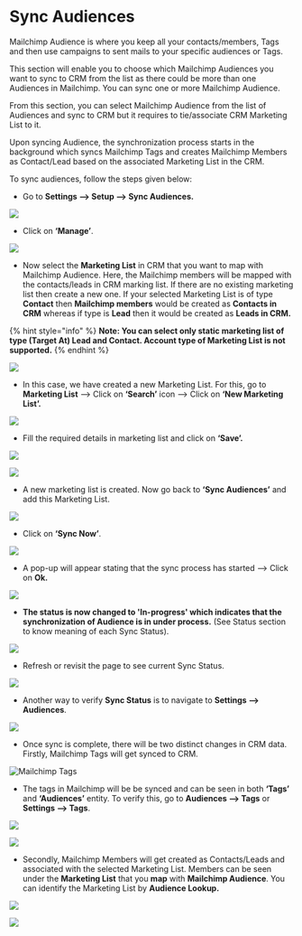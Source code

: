 # Sync Audiences

Mailchimp Audience is where you keep all your contacts/members, Tags and then use campaigns to sent mails to your specific audiences or Tags.&#x20;

This section will enable you to choose which Mailchimp Audiences you want to sync to CRM from the list as there could be more than one Audiences in Mailchimp. You can sync one or more Mailchimp Audience.&#x20;

From this section, you can select Mailchimp Audience from the list of Audiences and sync to CRM but it requires to tie/associate CRM Marketing List to it.&#x20;

Upon syncing Audience, the synchronization process starts in the background which syncs Mailchimp Tags and creates Mailchimp Members as Contact/Lead based on the associated Marketing List in the CRM.

To sync audiences, follow the steps given below:

* Go to **Settings --> Setup --> Sync Audiences.**

![](<../../.gitbook/assets/7 (4).png>)

* Click on **‘Manage’**.

![](<../../.gitbook/assets/8 (3).png>)

* Now select the **Marketing List** in CRM that you want to map with Mailchimp Audience. Here, the Mailchimp members will be mapped with the contacts/leads in CRM marking list. If there are no existing marketing list then create a new one. If your selected Marketing List is of type **Contact** then **Mailchimp members** would be created as **Contacts in CRM** whereas if type is **Lead** then it would be created as **Leads in CRM.**

{% hint style="info" %}
**Note: You can select only static marketing list of type (Target At) Lead and Contact. Account type of Marketing List is not supported.**
{% endhint %}

![](<../../.gitbook/assets/9 (6).png>)

* In this case, we have created a new Marketing List. For this, go to **Marketing List** --> Click on **‘Search’** icon --> Click on **‘New Marketing List’.**

![](<../../.gitbook/assets/10 (3).png>)

* Fill the required details in marketing list and click on **‘Save’.**

![](<../../.gitbook/assets/11 (8).png>)

![](<../../.gitbook/assets/12 (7).png>)

* A new marketing list is created. Now go back to **‘Sync Audiences’** and add this Marketing List.

![](<../../.gitbook/assets/13 (7).png>)

* Click on **‘Sync Now’**.

![](<../../.gitbook/assets/14 (4).png>)

* A pop-up will appear stating that the sync process has started --> Click on **Ok.**

![](<../../.gitbook/assets/15 (4).png>)

* **The status is now changed to 'In-progress' which indicates that the synchronization of Audience is in under process.** (See Status section to know meaning of each Sync Status).

![](<../../.gitbook/assets/16 (1).png>)

* Refresh or revisit the page to see current Sync Status.

![](<../../.gitbook/assets/17 (1).png>)

* Another way to verify **Sync Status** is to navigate to **Settings --> Audiences**.

![](<../../.gitbook/assets/18 (2).png>)

* Once sync is complete, there will be two distinct changes in CRM data. Firstly, Mailchimp Tags will get synced to CRM.&#x20;

![Mailchimp Tags](<../../.gitbook/assets/19 (2).png>)

* The tags in Mailchimp will be be synced and can be seen in both **‘Tags’** and **‘Audiences’** entity. To verify this, go to **Audiences --> Tags** or **Settings --> Tags**.

![](<../../.gitbook/assets/20 (2).png>)

![](<../../.gitbook/assets/21 (1).png>)

* Secondly, Mailchimp Members will get created as Contacts/Leads and associated with the selected Marketing List. Members can be seen under the **Marketing List** that you **map** with **Mailchimp Audience**. You can identify the Marketing List by **Audience Lookup.**

![](<../../.gitbook/assets/22 (2).png>)

![](<../../.gitbook/assets/23 - Copy.png>)
